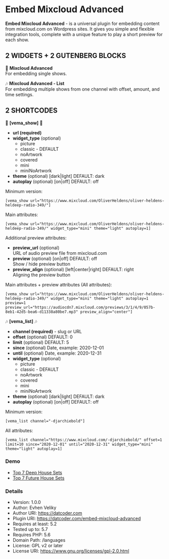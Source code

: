 # Embed Mixcloud Advanced

**Embed Mixcloud Advanced** - is a universal plugin for embedding content from mixcloud.com on Wordpress sites.
It gives you simple and flexible integration tools, complete with a unique feature to play a short preview for each show.

## 2 WIDGETS + 2 GUTENBERG BLOCKS

🎵 **Mixcloud Advanced**  
For embedding single shows.

🎶 **Mixcloud Advanced - List**  
For embedding multiple shows from one channel with offset, amount, and time settings.

## 2 SHORTCODES

🎵 **[vema_show]** 🎵

* **url (required)**
* **widget_type** (optional)
  - picture
  - classic - DEFAULT
  - noArtwork
  - covered
  - mini
  - miniNoArtwork
* **theme** (optional) [dark|light] DEFAULT: dark
* **autoplay** (optional) [on|off] DEFAULT: off

Minimum version:

`[vema_show url="https://www.mixcloud.com/OliverHeldens/oliver-heldens-heldeep-radio-349/"]`

Main attributes:

`[vema_show url="https://www.mixcloud.com/OliverHeldens/oliver-heldens-heldeep-radio-349/" widget_type="mini" theme="light" autoplay=1]`

Additional preview attributes:

* **preview_url** (optional)  
  URL of audio preview file from mixcloud.com
* **preview** (optional) [on|off] DEFAULT: off  
  Show / hide preview button
* **preview_align** (optional) [left|center|right] DEFAULT: right  
  Aligning the preview button

Main attributes + preview attributes (All attributes):

`[vema_show url="https://www.mixcloud.com/OliverHeldens/oliver-heldens-heldeep-radio-349/" widget_type="mini" theme="light" autoplay=1 preview=1 preview_url="https://audiocdn7.mixcloud.com/previews/3/1/4/9/057b-8eb1-42d5-bea6-d11338a80be7.mp3" preview_align="center"]`

🎶 **[vema_list]** 🎶

* **channel (required)** - slug or URL
* **offset** (optional) DEFAULT: 0
* **limit** (optional) DEFAULT: 5
* **since** (optional) Date, example: 2020-12-01
* **until** (optional) Date, example: 2020-12-31
* **widget_type** (optional)
  - picture
  - classic - DEFAULT
  - noArtwork
  - covered
  - mini
  - miniNoArtwork
* **theme** (optional) [dark|light] DEFAULT: dark
* **autoplay** (optional) [on|off] DEFAULT: off

Minimum version:

`[vema_list channel="-djarchiebold"]`

All attributes:

`[vema_list channel="https://www.mixcloud.com/-djarchiebold/" offset=1 limit=10 since="2020-12-01" until="2020-12-31" widget_type="mini" theme="light" autoplay=1]`

### Demo 

- [Top 7 Deep House Sets](https://datcoder.com/top-7-deep-house-sets/)
- [Top 7 Future House Sets](https://datcoder.com/top-7-future-house-sets/)

### Details

 * Version:           1.0.0
 * Author:            Evhen Veliky
 * Author URI:        https://datcoder.com
 * Plugin URI:        https://datcoder.com/embed-mixcloud-advanced
 * Requires at least: 5.2
 * Tested up to:      5.7
 * Requires PHP:      5.6
 * Domain Path:       /languages
 * License:           GPL v2 or later
 * License URI:       https://www.gnu.org/licenses/gpl-2.0.html